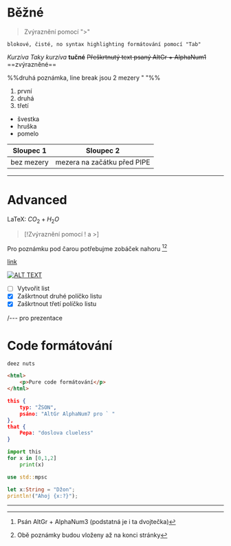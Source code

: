 # Běžné

>Zvýraznění pomocí ">"

	blokové, čisté, no syntax highlighting formátování pomocí "Tab"

*Kurzíva*
_Taky kurzíva_
**tučné**
~~Přeškrtnutý text psaný AltGr + AlphaNum1~~
==zvýrazněné==

<!--Poznámka co není vidět na stránkách-->
%%druhá poznámka, line break jsou 2 mezery "  "%%

1. první
2. druhá
3. třetí

- švestka
- hruška
- pomelo

|Sloupec 1| Sloupec 2|
|---|---|
|bez mezery| mezera na začátku před PIPE|
***
# Advanced

LaTeX: $CO_2 + H_2O$

> [!Zvýraznění pomocí  ! a >]

Pro poznámku pod čarou  potřebujme zobáček nahoru [^1][^2]

[^1]: Psán AltGr + AlphaNum3 (podstatná je i ta dvojtečka)
[^2]: Obě poznámky budou vloženy až na konci stránky

[link](https://cs.wikipedia.org/wiki/Lilek_brambor)

[![ALT TEXT](https://upload.wikimedia.org/wikipedia/commons/thumb/7/7c/Aardappel_bloem_Parel_Solanum_tuberosum.jpg/258px-Aardappel_bloem_Parel_Solanum_tuberosum.jpg)](https://commons.wikimedia.org/wiki/File:Aardappel_bloem_Parel_Solanum_tuberosum.jpg "Květy lilku bramboru")

- [ ] Vytvořit list
- [x] Zaškrtnout druhé políčko listu
- [x] Zaškrtnout třetí políčko listu

/--- pro prezentace


# Code formátování


```
deez nuts
```

```html
<html>
	<p>Pure code formátování</p>
</html>
```

```json
this {
	typ: "ŽSON",
	psáno: "AltGr AlphaNum7 pro ` "
},
that {
	Pepa: "doslova clueless"
}
```

```python
import this
for x in [0,1,2]
	print(x)
```

```rust
use std::mpsc

let x:String = "Džon";
println!("Ahoj {x:?}");
```

---